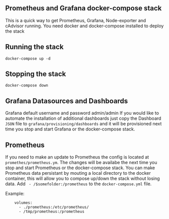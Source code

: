 ## Prometheus and Grafana docker-compose stack
This is a quick way to get Prometheus, Grafana, Node-exporter and cAdvisor running. You need docker and docker-compose installed to deploy the stack

## Running the stack
```
docker-compose up -d
```

## Stopping the stack
```
docker-compose down
```

## Grafana Datasources and Dashboards
Grafana default username and password admin/admin
If you would like to automate the installation of additional dashboards just copy the Dashboard `JSON` file to `grafana/provisioning/dashboards` and it will be provisioned next time you stop and start Grafana or the docker-compose stack.

## Prometheus
If you need to make an update to Prometheus the config is located at `promethes/prometheus.ym`. The changes will be availabe the next time you stop and start Prometheus or the docker-compose stack.
You can make Prometheus data persistant by mouting a local directory to the docker container, this will allow you to compose up/down the stack without losing data. 
Add ` - /$somefolder:/prometheus` to the `docker-compose.yml` file.

Example:
```
    volumes:
      - ./prometheus:/etc/prometheus/
      - /tmp/prometheus:/prometheus
```

